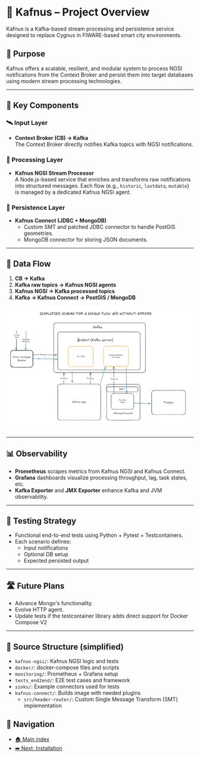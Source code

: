# 📘 Kafnus – Project Overview

Kafnus is a Kafka-based stream processing and persistence service designed to replace Cygnus in FIWARE-based smart city environments.

## 🎯 Purpose

Kafnus offers a scalable, resilient, and modular system to process NGSI notifications from the Context Broker and persist them into target databases using modern stream processing technologies.

---

## 🧩 Key Components

### 🛰️ Input Layer
- **Context Broker (CB) → Kafka**  
  The Context Broker directly notifies Kafka topics with NGSI notifications.

### 🧠 Processing Layer
- **Kafnus NGSI Stream Processor**  
  A Node.js-based service that enriches and transforms raw notifications into structured messages. Each flow (e.g., `historic`, `lastdata`, `mutable`) is managed by a dedicated Kafnus NGSI agent.

### 💾 Persistence Layer
- **Kafnus Connect (JDBC + MongoDB)**  
  - Custom SMT and patched JDBC connector to handle PostGIS geometries.
  - MongoDB connector for storing JSON documents.

---

## 🔄 Data Flow


1. **CB → Kafka**  
2. **Kafka raw topics → Kafnus NGSI agents**  
3. **Kafnus NGSI → Kafka processed topics**  
4. **Kafka → Kafnus Connect → PostGIS / MongoDB**

![Simplified Schema](/doc/images/SimplifiedSchema.png)

---

## 📊 Observability

- **Prometheus** scrapes metrics from Kafnus NGSI and Kafnus Connect.
- **Grafana** dashboards visualize processing throughput, lag, task states, etc.
- **Kafka Exporter** and **JMX Exporter** enhance Kafka and JVM observability.

---

## 🧪 Testing Strategy

- Functional end-to-end tests using Python + Pytest + Testcontainers.
- Each scenario defines:
  - Input notifications
  - Optional DB setup
  - Expected persisted output

---

## 🛣️ Future Plans

- Advance Mongo's functionality.
- Evolve HTTP agent.
- Update tests if the testcontainer library adds direct support for Docker Compose V2

---

## 📂 Source Structure (simplified)

- `kafnus-ngsi/`: Kafnus NGSI logic and tests  
- `docker/`: docker-compose files and scripts  
- `monitoring/`: Prometheus + Grafana setup  
- `tests_end2end/`: E2E test cases and framework  
- `sinks/`: Example connectors used for tests  
- `kafnus-connect/`: Builds image with needed plugins  
  - `src/header-router/`: Custom Single Message Transform (SMT) implementation  

## 🧭 Navigation

- [🏠 Main index](../README.md#documentation)
- [➡️ Next: Installation](/doc/01_installation.md)